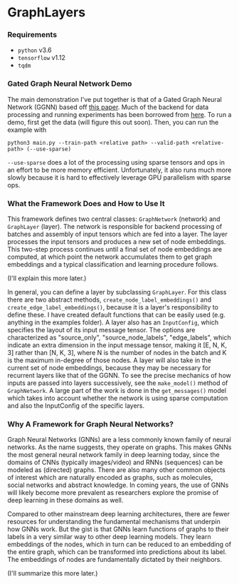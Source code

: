 # GraphLayers

### Requirements
- `python` v3.6
- `tensorflow` v1.12
- `tqdm`

### Gated Graph Neural Network Demo
The main demonstration I've put together is that of a Gated Graph Neural Network (GGNN) based off [this paper](https://arxiv.org/abs/1511.05493). Much of the backend for data processing and running experiments has been borrowed from [here](https://github.com/Microsoft/gated-graph-neural-network-samples). To run a demo, first get the data (will figure this out soon). Then, you can run the example with 
```
python3 main.py --train-path <relative path> --valid-path <relative-path> (--use-sparse)
```
`--use-sparse` does a lot of the processing using sparse tensors and ops in an effort to be more memory efficient. Unfortunately, it also runs much more slowly because it is hard to effectively leverage GPU parallelism with sparse ops. 

### What the Framework Does and How to Use It
This framework defines two central classes: `GraphNetwork` (network) and `GraphLayer` (layer). The network is responsible for backend processing of batches and assembly of input tensors which are fed into a layer. The layer processes the input tensors and produces a new set of node embeddings. This two-step process continues until a final set of node embeddings are computed, at which point the network accumulates them to get graph embeddings and a typical classification and learning procedure follows. 

(I'll explain this more later.)

In general, you can define a layer by subclassing `GraphLayer`. For this class there are two abstract methods, `create_node_label_embeddings()` and `create_edge_label_embeddings()`, because it is a layer's responsibility to define these. I have created default functions that can be easily used (e.g. anything in the examples folder). A layer also has an `InputConfig`, which specifies the layout of its input message tensor. The options are characterized as "source_only", "source_node_labels", "edge_labels", which indicate an extra dimension in the input message tensor, making it \[E, N, K, 3\] rather than \[N, K, 3\], where N is the number of nodes in the batch and K is the maximum in-degree of those nodes. A layer will also take in the current set of node embeddings, because they may be necessary for recurrent layers like that of the GGNN. To see the precise mechanics of how inputs are passed into layers successively, see the `make_model()` method of `GraphNetwork`. A large part of the work is done in the `get_messages()` model which takes into account whether the network is using sparse computation and also the InputConfig of the specific layers. 

### Why A Framework for Graph Neural Networks?
Graph Neural Networks (GNNs) are a less commonly known family of neural networks. As the name suggests, they operate on graphs. This makes GNNs the most general neural network family in deep learning today, since the domains of CNNs (typically images/video) and RNNs (sequences) can be modeled as (directed) graphs. There are also many other common objects of interest which are naturally encoded as graphs, such as molecules, social networks and abstract knowledge. In coming years, the use of GNNs will likely become more prevalent as researchers explore the promise of deep learning in these domains as well. 

Compared to other mainstream deep learning architectures, there are fewer resources for understanding the fundamental mechanisms that underpin how GNNs work. But the gist is that GNNs learn functions of graphs to their labels in a very similar way to other deep learning models. They learn embeddings of the nodes, which in turn can be reduced to an embedding of the entire graph, which can be transformed into predictions about its label. The embeddings of nodes are fundamentally dictated by their neighbors. 

(I'll summarize this more later.)
